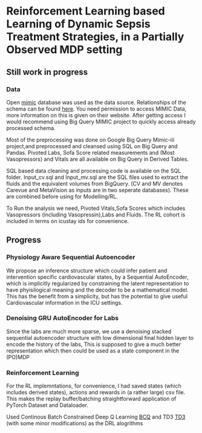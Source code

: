 # Reinforcement Learning based Learning of Dynamic Sepsis Treatment Strategies, in a Partially Observed MDP setting

## Still work in progress

### Data
Open [mimic] database was used as the data source. Relationships of the schema can be found [here][schema]. You need permission to access MIMIC Data, more information on this is given on their website. After getting access I would recommend using Big Query MIMIC project to quickly access already processed schema.

Most of the preprocessing was done on Google Big Query Mimic-iii project,and preprocessed and cleansed using SQL on Big Query and Pandas. Pivoted Labs, Sofa Score related measurements and (Most Vasopressors) and Vitals are all available on Big Query in Derived Tables. 

SQL based data cleaning and processing code is available on the SQL folder. Input_cv.sql and Input_mv.sql are the SQL files used to extract the fluids and the equivalent volumes from BigQuery. (CV and MV denotes Carevue and MetaVision as inputs are in two seperate databases). These are combined before using for Modelling/RL.

To Run the analysis we need, Pivoted Vitals,Sofa Scores which includes Vasopressors (including Vasopressin),Labs and Fluids. The RL cohort is included in terms on icustay ids for convenience.


## Progress
### Physiology Aware Sequential Autoencoder
We propose an inference structure which could infer patient and intervention specific cardiovascular states, by a Sequential AutoEncoder, which is implicitly regularized by constraining the latent representation to have phyisilogical meaning and the decoder to be a mathematical model. This has the benefit from a simplicity, but has the potential to give useful Cardiovascular information in the ICU settings.


### Denoising GRU AutoEncoder for Labs
Since the labs are much more sparse, we use a denoising stacked sequential autoencoder structure with low dimensional final hidden layer to encode the history of the labs, This is supposed to give a much better representation which then could be used as a state component in the (PO)MDP



### Reinforcement Learning
For the RL implemntations, for convenience, I had saved states (which includes derived states), actions and rewards in (a rather large) csv file. This makes the replay buffer/batching straightforward application of PyTorch Dataset and Dataloader.

Used Continous Batch Constrained Deep Q Learning [BCQ] and TD3 [TD3] (with some minor modifications) as the DRL alogrithms









  [schema]:<https://mit-lcp.github.io/mimic-schema-spy/index.html>
   [mimic]:<https://mimic.physionet.org/mimicdata>
   [TD3]:<https://arxiv.org/pdf/1802.09477.pdf>
   [BCQ]:<https://arxiv.org/abs/1812.02900>
